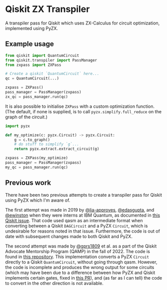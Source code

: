 # Qiskit ZX Transpiler

A transpiler pass for Qiskit which uses ZX-Calculus for circuit optimization, implemented using PyZX.

## Example usage

```python
from qiskit import QuantumCircuit
from qiskit.transpiler import PassManager
from zxpass import ZXPass

# Create a qiskit `QuantumCircuit` here...
qc = QuantumCircuit(...)

zxpass = ZXPass()
pass_manager = PassManager(zxpass)
zx_qc = pass_manager.run(qc)
```

It is also possible to initialise `ZXPass` with a custom optimization function.
(The default, if none is supplied, is to call `pyzx.simplify.full_reduce`
on the graph of the circuit.)

```python
import pyzx

def my_optimize(c: pyzx.Circuit) -> pyzx.Circuit:
    g = c.to_graph()
    # do stuff to simplify `g`...
    return pyzx.extract.extract_circuit(g)

zxpass = ZXPass(my_optimize)
pass_manager = PassManager(zxpass)
my_qc = pass_manager.run(qc)
```

## Previous work

There have been two previous attempts to create a transpiler pass for Qiskit using PyZX which I'm aware of.

The first attempt was made in 2019 by
[@lia-approves](https://github.com/lia-approves), [@edasgupta](https://github.com/edasgupta), and [@ewinston](https://github.com/ewinston)
when they were interns at IBM Quantum, as documented in [this Qiskit issue](https://github.com/Qiskit/qiskit/issues/4990).
That code used qasm as an intermediate format when converting between a Qiskit `DAGCircuit` and a PyZX `Circuit`,
which is undesirable for reasons noted in that issue. Furthermore, the code is out of date with subsequent changes made to both Qiskit and PyZX.

The second attempt was made by [@gprs1809](https://github.com/gprs1809) et al. as a part of the Qiskit Advocate Mentorship Program (QAMP) in the fall of 2022.
The code is found in [this repository](https://github.com/gprs1809/ZX_to_DAG_QAMP_fall_2022).
This implementation converts a PyZX `Circuit` directly to a Qiskit `QuantumCircuit`, without going through qasm.
However, the code is incomplete and produces the wrong output for some circuits
(which may have been due to a difference between how PyZX and Qiskit implements certain gates, fixed in [this PR](https://github.com/Quantomatic/pyzx/pull/156)),
and (as far as I can tell) the code to convert in the other direction is not available.

